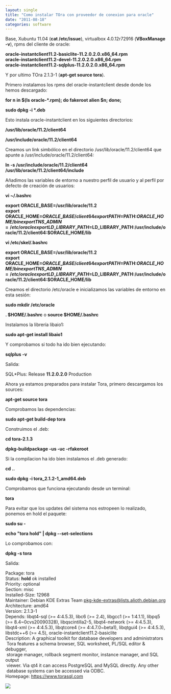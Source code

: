 ```yaml
---
layout: single
title: "Como instalar TOra con proveedor de conexion para oracle"
date: "2011-08-18"
categories: software
---
```


Base, Xubuntu 11.04 (**cat /etc/issue**), virtualbox 4.0.12r72916 (**VBoxManage -v**), rpms del cliente de oracle:

  

**oracle-instantclient11.2-basiclite-11.2.0.2.0.x86\_64.rpm  
oracle-instantclient11.2-devel-11.2.0.2.0.x86\_64.rpm  
oracle-instantclient11.2-sqlplus-11.2.0.2.0.x86\_64.rpm**

  

Y por ultimo TOra 2.1.3-1 (**apt-get source tora**).

  

Primero instalamos los rpms del oracle-instantclient desde donde los hemos descargado:

  

**for n in $(ls oracle-\*.rpm); do fakeroot alien $n; done;**

**sudo dpkg -i \*.deb**

  

Esto instala oracle-instantclient en los siguientes directorios:

  

**/usr/lib/oracle/11.2/client64**

**/usr/include/oracle/11.2/client64**

  

Creamos un link simbólico en el directorio /usr/lib/oracle/11.2/client64 que apunte a /usr/include/oracle/11.2/client64:

  

**ln -s /usr/include/oracle/11.2/client64 /usr/lib/oracle/11.2/client64/include**

  

Añadimos las variables de entorno a nuestro perfil de usuario y al perfil por defecto de creación de usuarios:

  

**vi ~/.bashrc**

  

**export ORACLE\_BASE=/usr/lib/oracle/11.2  
export ORACLE\_HOME=$ORACLE\_BASE/client64  
export PATH=$PATH:$ORACLE\_HOME/bin  
export TNS\_ADMIN=/etc/oracle  
export LD\_LIBRARY\_PATH=$LD\_LIBRARY\_PATH:/usr/include/oracle/11.2/client64:****$ORACLE\_HOME****/lib**

  

**vi /etc/skel/.bashrc**

  

**export ORACLE\_BASE=/usr/lib/oracle/11.2  
export ORACLE\_HOME=$ORACLE\_BASE/client64  
export PATH=$PATH:$ORACLE\_HOME/bin  
export TNS\_ADMIN=/etc/oracle  
export LD\_LIBRARY\_PATH=$LD\_LIBRARY\_PATH:/usr/include/oracle/11.2/client64:****$ORACLE\_HOME****/lib**

  

Creamos el directorio /etc/oracle e inicializamos las variables de entorno en esta sesión:

  

**sudo mkdir /etc/oracle**

**. $HOME/.bashrc** o **source $HOME/.bashrc**

  

Instalamos la librería libaio1:

  

**sudo apt-get install libaio1**

  

Y comprobamos si todo ha ido bien ejecutando:

**sqlplus -v**

  

Salida:

  

SQL\*Plus: Release **11.2.0.2.0** Production

  

Ahora ya estamos preparados para instalar Tora, primero descargamos los sources:

  

**apt-get source tora**

  

Comprobamos las dependencias:

  

**sudo apt-get build-dep tora**

  

Construimos el .deb:

  

**cd tora-2.1.3**

**dpkg-buildpackage -us -uc -rfakeroot**

  

Si la compilacion ha ido bien instalamos el .deb generado:

  

**cd ..**

**sudo dpkg -i tora\_2.1.2-1\_amd64.deb**

Comprobamos que funciona ejecutando desde un terminal:

  

**tora**

Para evitar que los updates del sistema nos estropeen lo realizado, ponemos en hold el paquete:

  

**sudo su -**

**echo "tora hold" | dpkg --set-selections**

  

Lo comprobamos con:

**dpkg -s tora**

  

Salida:

Package: tora  
Status: **hold** ok installed  
Priority: optional  
Section: misc  
Installed-Size: 12968  
Maintainer: Debian KDE Extras Team <pkg-kde-extras@lists.alioth.debian.org>  
Architecture: amd64  
Version: 2.1.3-1  
Depends: libqt4-sql (>= 4:4.5.3), libc6 (>= 2.4), libgcc1 (>= 1:4.1.1), libpq5 (>= 8.4~0cvs20090328), libqscintilla2-5, libqt4-network (>= 4:4.5.3), libqt4-xml (>= 4:4.5.3), libqtcore4 (>= 4:4.7.0~beta1), libqtgui4 (>= 4:4.5.3), libstdc++6 (>= 4.5), oracle-instantclient11.2-basiclite  
Description: A graphical toolkit for database developers and administrators  
 Tora features a schema browser, SQL worksheet, PL/SQL editor & debugger,  
 storage manager, rollback segment monitor, instance manager, and SQL output  
 viewer. Via qt4 it can access PostgreSQL and MySQL directly. Any other  
 database systems can be accessed via ODBC.  
Homepage: https://www.torasql.com

![](https://blogger.googleusercontent.com/tracker/3262098284547378612-5469589726853729948?l=tablondesastre.blogspot.com)
